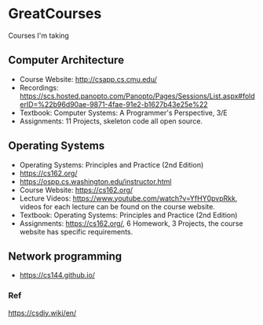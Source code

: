# GreatCourses
Courses I'm taking
## Computer Architecture
- Course Website: http://csapp.cs.cmu.edu/
- Recordings: https://scs.hosted.panopto.com/Panopto/Pages/Sessions/List.aspx#folderID=%22b96d90ae-9871-4fae-91e2-b1627b43e25e%22
- Textbook: Computer Systems: A Programmer's Perspective, 3/E
- Assignments: 11 Projects, skeleton code all open source.
## Operating Systems
- Operating Systems: Principles and Practice (2nd Edition)
- https://cs162.org/
- https://ospp.cs.washington.edu/instructor.html
- Course Website: https://cs162.org/
- Lecture Videos: https://www.youtube.com/watch?v=YfHY0pvpRkk, videos for each lecture can be found on the course website.
- Textbook: Operating Systems: Principles and Practice (2nd Edition)
- Assignments: https://cs162.org/, 6 Homework, 3 Projects, the course website has specific requirements.
## Network programming
- https://cs144.github.io/
### Ref
https://csdiy.wiki/en/
